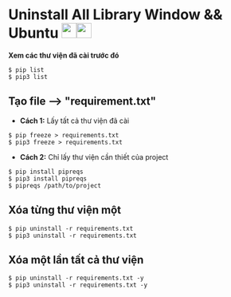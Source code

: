 # Uninstall All Library Window && Ubuntu <img src="https://emoji.slack-edge.com/T0172CCPGUW/party-blob/d7253707fa13e9ee.gif" width="30"/><img src="https://emoji.slack-edge.com/T0172CCPGUW/party-blob/d7253707fa13e9ee.gif" width="30"/>

**Xem các thư viện đã cài trước đó**
```
$ pip list
$ pip3 list
```

## **Tạo file --> "requirement.txt"**
- **Cách 1:** Lấy tất cả thư viện đã cài
```
$ pip freeze > requirements.txt
$ pip3 freeze > requirements.txt
```
- **Cách 2:** Chỉ lấy thư viện cần thiết của project
```
$ pip install pipreqs
$ pip3 install pipreqs
$ pipreqs /path/to/project
```

## **Xóa từng thư viện một**
```
$ pip uninstall -r requirements.txt
$ pip3 uninstall -r requirements.txt
```
## **Xóa một lần tất cả thư viện**
```
$ pip uninstall -r requirements.txt -y
$ pip3 uninstall -r requirements.txt -y
```
